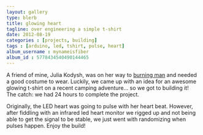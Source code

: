 ```yaml
---
layout: gallery
type: blerb
title: glowing heart
tagline: over engineering a simple t-shirt
date: 2012-08-19
categories : [projects, building]
tags : [arduino, led, tshirt, pulse, heart]
album_username : mynameisfiber
album_id : 5778434540490144465
---
```


A friend of mine, Julia Kodysh, was on her way to [burning
man](http://en.wikipedia.org/wiki/Burning_Man) and needed a good costume to
wear.  Luckily, we came up with an idea for an awesome glowing t-shirt on a
recent camping adventure... so we got to building it!  The catch: we had 24
hours to complete the project.

Originally, the LED heart was going to pulse with her heart beat.  However,
after fiddling with an infrared led heart monitor we rigged up and not being
able to get the signal to be stable, we just went with randomizing when pulses
happen.  Enjoy the build!
